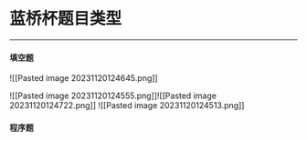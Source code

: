   
# 蓝桥杯题目类型
---
#### **填空题**

![[Pasted image 20231120124645.png]]

![[Pasted image 20231120124555.png]]![[Pasted image 20231120124722.png]]
![[Pasted image 20231120124513.png]]

#### **程序题**

